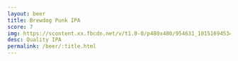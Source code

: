 ```yaml
---
layout: beer
title: Brewdog Punk IPA
score: 7
img: https://scontent.xx.fbcdn.net/v/t1.0-0/p480x480/954631_10151694534143745_666636865_n.jpg?oh=82f82aa83504e943fb51c9e1fd80b3d8&oe=588AACB6
desc: Quality IPA
permalink: /beer/:title.html
---
```


